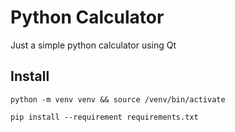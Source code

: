 # Python Calculator

Just a simple python calculator using Qt

## Install

```console
python -m venv venv && source /venv/bin/activate
```

```console
pip install --requirement requirements.txt
```

